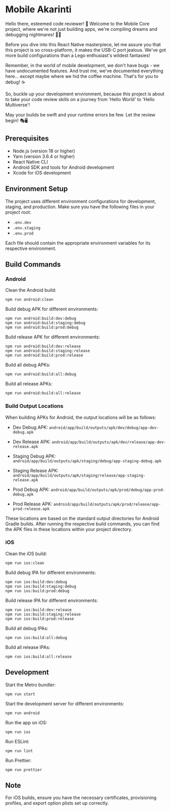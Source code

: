 # Mobile Akarinti

Hello there, esteemed code reviewer! 👋 Welcome to the Mobile Core project, where we're not just building apps, we're compiling dreams and debugging nightmares! 🚀🐛

Before you dive into this React Native masterpiece, let me assure you that this project is so cross-platform, it makes the USB-C port jealous. We've got more build configurations than a Lego enthusiast's wildest fantasies!

Remember, in the world of mobile development, we don't have bugs - we have undocumented features. And trust me, we've documented everything here... except maybe where we hid the coffee machine. That's for you to debug! ☕

So, buckle up your development environment, because this project is about to take your code review skills on a journey from 'Hello World' to 'Hello Multiverse'!

May your builds be swift and your runtime errors be few. Let the review begin! 🎭🖥️

## Prerequisites

- Node.js (version 18 or higher)
- Yarn (version 3.6.4 or higher)
- React Native CLI
- Android SDK and tools for Android development
- Xcode for iOS development

## Environment Setup

The project uses different environment configurations for development, staging, and production. Make sure you have the following files in your project root:

- `.env.dev`
- `.env.staging`
- `.env.prod`

Each file should contain the appropriate environment variables for its respective environment.

## Build Commands

### Android

Clean the Android build:
```
npm run android:clean
```


Build debug APK for different environments:
```
npm run android:build:dev:debug
npm run android:build:staging:debug
npm run android:build:prod:debug
```

Build release APK for different environments:
```
npm run android:build:dev:release
npm run android:build:staging:release
npm run android:build:prod:release
```

Build all debug APKs:
```
npm run android:build:all:debug
```

Build all release APKs:
```
npm run android:build:all:release
```

### Build Output Locations

When building APKs for Android, the output locations will be as follows:

- Dev Debug APK:
  `android/app/build/outputs/apk/dev/debug/app-dev-debug.apk`

- Dev Release APK:
  `android/app/build/outputs/apk/dev/release/app-dev-release.apk`

- Staging Debug APK:
  `android/app/build/outputs/apk/staging/debug/app-staging-debug.apk`

- Staging Release APK:
  `android/app/build/outputs/apk/staging/release/app-staging-release.apk`

- Prod Debug APK:
  `android/app/build/outputs/apk/prod/debug/app-prod-debug.apk`

- Prod Release APK:
  `android/app/build/outputs/apk/prod/release/app-prod-release.apk`

These locations are based on the standard output directories for Android Gradle builds. After running the respective build commands, you can find the APK files in these locations within your project directory.


### iOS

Clean the iOS build:
```
npm run ios:clean
```

Build debug IPA for different environments:
```
npm run ios:build:dev:debug
npm run ios:build:staging:debug
npm run ios:build:prod:debug
```

Build release IPA for different environments:
```
npm run ios:build:dev:release
npm run ios:build:staging:release
npm run ios:build:prod:release
```

Build all debug IPAs:
```
npm run ios:build:all:debug
```

Build all release IPAs:
```
npm run ios:build:all:release
```

## Development

Start the Metro bundler:
```
npm run start
```

Start the development server for different environments:
```
npm run android
```

Run the app on iOS:
```
npm run ios
```

Run ESLint:
```
npm run lint
```

Run Prettier:
```
npm run prettier
```

## Note


For iOS builds, ensure you have the necessary certificates, provisioning profiles, and export option plists set up correctly.
